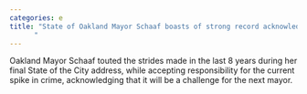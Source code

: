 ```yaml
---
categories: e
title: "State of Oakland Mayor Schaaf boasts of strong record acknowledges crime spike in final address
      "
---
```

Oakland Mayor Schaaf touted the strides made in the last 8 years during her final State of the City address, while accepting responsibility for the current spike in crime, acknowledging that it will be a challenge for the next mayor.
      